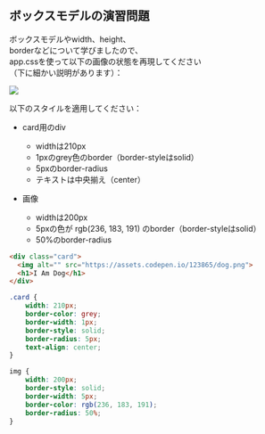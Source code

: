 ## ボックスモデルの演習問題

ボックスモデルやwidth、height、  
borderなどについて学びましたので、  
app.cssを使って以下の画像の状態を再現してください  
（下に細かい説明があります）：  

<img src="https://img-c.udemycdn.com/redactor/raw/2020-10-05_21-01-45-de54eaca53cefb4ccb6d07cb0bbbda7a.png">

以下のスタイルを適用してください：

- card用のdiv
  - widthは210px
  - 1pxのgrey色のborder（border-styleはsolid）
  - 5pxのborder-radius
  - テキストは中央揃え（center）
    
- 画像
  - widthは200px
  - 5pxの色が rgb(236, 183, 191) のborder（border-styleはsolid）
  - 50%のborder-radius
    


```html
<div class="card">
  <img alt="" src="https://assets.codepen.io/123865/dog.png">
  <h1>I Am Dog</h1>
</div>
```

```css
.card {
    width: 210px;
    border-color: grey;
    border-width: 1px;
    border-style: solid;
    border-radius: 5px;
    text-align: center;
}

img {
    width: 200px;
    border-style: solid;
    border-width: 5px;
    border-color: rgb(236, 183, 191);
    border-radius: 50%;
}
```